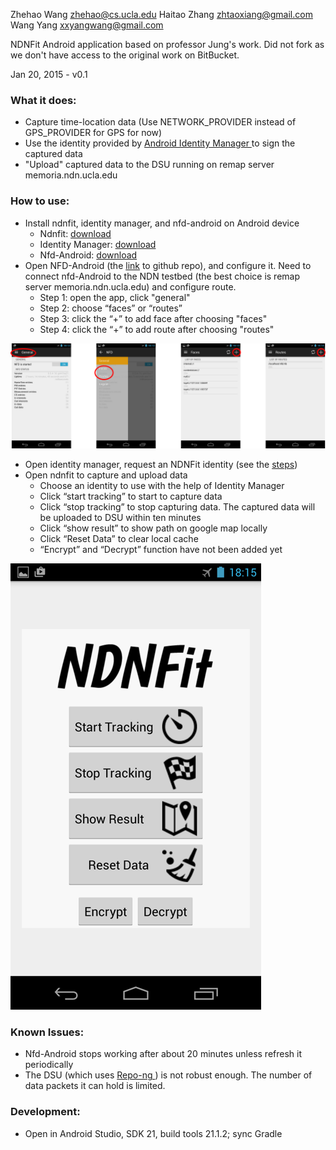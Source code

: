 Zhehao Wang <zhehao@cs.ucla.edu> Haitao Zhang <zhtaoxiang@gmail.com> Wang Yang <xxyangwang@gmail.com>

NDNFit Android application based on professor Jung's work. Did not fork as we don't have access to the original work on BitBucket.

Jan 20, 2015 - v0.1

### What it does:
* Capture time-location data (Use NETWORK\_PROVIDER instead of GPS\_PROVIDER for GPS for now)
* Use the identity provided by <a href = "https://github.com/zhehaowang/android-identity-manager/releases"> Android Identity Manager </a> to sign the captured data
* "Upload" captured data to the DSU running on remap server memoria.ndn.ucla.edu

### How to use:
* Install ndnfit, identity manager, and nfd-android on Android device
  * Ndnfit: <a href = "https://github.com/zhehaowang/ndnfit/releases">download</a>
  * Identity Manager: <a href = "https://github.com/zhehaowang/android-identity-manager/releases">download</a>
  * Nfd-Android: <a href = "https://play.google.com/apps/testing/net.named_data.nfd">download</a>
* Open NFD-Android (the <a href = "https://github.com/named-data-mobile/NFD-android">link</a> to github repo), and configure it. Need to connect nfd-Android to the NDN testbed (the best choice is remap server memoria.ndn.ucla.edu) and configure route.
  * Step 1: open the app, click "general"
  * Step 2: choose “faces” or “routes”
  * Step 3: click the “+” to add face after choosing "faces"
  * Step 4: click the “+” to add route after choosing "routes"

![NFD-Android screenshot](docs/NFD-Android.png)

* Open identity manager, request an NDNFit identity (see the <a href = "https://github.com/zhehaowang/android-identity-manager">steps</a>)
* Open ndnfit to capture and upload data
  * Choose an identity to use with the help of Identity Manager
  * Click “start tracking” to start to capture data
  * Click “stop tracking” to stop capturing data. The captured data will be uploaded to DSU within ten minutes
  * Click “show result” to show path on google map locally
  * Click “Reset Data” to clear local cache
  * “Encrypt” and “Decrypt” function have not been added yet

![NDNFit screenshot](docs/NDNFit.png)

### Known Issues:
* Nfd-Android stops working after about 20 minutes unless refresh it periodically
* The DSU (which uses <a href = "https://github.com/named-data/repo-ng"> Repo-ng </a>) is not robust enough. The number of data packets it can hold is limited.

### Development:

* Open in Android Studio, SDK 21, build tools 21.1.2; sync Gradle

